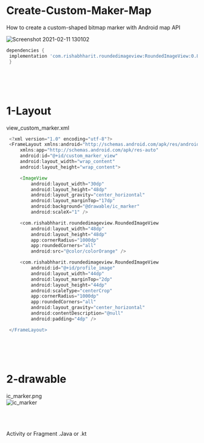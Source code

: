 # Create-Custom-Maker-Map
How to create a custom-shaped bitmap marker with Android map API 

![Screenshot 2021-02-11 130102](https://user-images.githubusercontent.com/41232970/107628398-3dda1380-6c69-11eb-9b70-de03637a2552.png)


 ```groovy
dependencies {
  implementation 'com.rishabhharit.roundedimageview:RoundedImageView:0.8.4'
  }
 ```
 <br /><br /><br />
 # 1-Layout
 view_custom_marker.xml
 ```groovy 
  <?xml version="1.0" encoding="utf-8"?>
  <FrameLayout xmlns:android="http://schemas.android.com/apk/res/android"
      xmlns:app="http://schemas.android.com/apk/res-auto"
      android:id="@+id/custom_marker_view"
      android:layout_width="wrap_content"
      android:layout_height="wrap_content">

      <ImageView
          android:layout_width="30dp"
          android:layout_height="48dp"
          android:layout_gravity="center_horizontal"
          android:layout_marginTop="17dp"
          android:background="@drawable/ic_marker"
          android:scaleX="1" />

      <com.rishabhharit.roundedimageview.RoundedImageView
          android:layout_width="48dp"
          android:layout_height="48dp"
          app:cornerRadius="1000dp"
          app:roundedCorners="all"
          android:src="@color/colorOrange" />

      <com.rishabhharit.roundedimageview.RoundedImageView
          android:id="@+id/profile_image"
          android:layout_width="44dp"
          android:layout_marginTop="2dp"
          android:layout_height="44dp"
          android:scaleType="centerCrop"
          app:cornerRadius="1000dp"
          app:roundedCorners="all"
          android:layout_gravity="center_horizontal"
          android:contentDescription="@null"
          android:padding="4dp" />

  </FrameLayout>
```
<br /> <br /> <br />
# 2-drawable
ic_marker.png<br />
![ic_marker](https://user-images.githubusercontent.com/41232970/107628840-e5efdc80-6c69-11eb-82c8-dc92b03ed0cb.png)

<br /> <br /> <br />
Activity or Fragment  .Java or .kt




